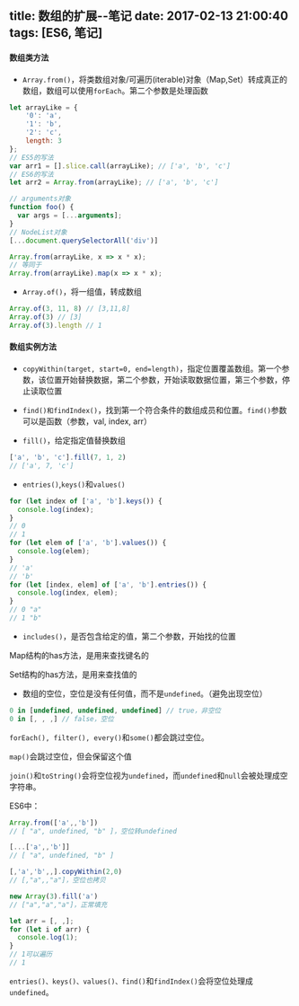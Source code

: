 title: 数组的扩展--笔记
date: 2017-02-13 21:00:40
tags: [ES6, 笔记]
---

#### 数组类方法

* `Array.from()`，将类数组对象/可遍历(iterable)对象（Map,Set）转成真正的数组，数组可以使用`forEach`。第二个参数是处理函数

```js
let arrayLike = {
    '0': 'a',
    '1': 'b',
    '2': 'c',
    length: 3
};
// ES5的写法
var arr1 = [].slice.call(arrayLike); // ['a', 'b', 'c']
// ES6的写法
let arr2 = Array.from(arrayLike); // ['a', 'b', 'c']
```

<!-- more -->

```js
// arguments对象
function foo() {
  var args = [...arguments];
}
// NodeList对象
[...document.querySelectorAll('div')]

Array.from(arrayLike, x => x * x);
// 等同于
Array.from(arrayLike).map(x => x * x);
```

* `Array.of()`，将一组值，转成数组

```js
Array.of(3, 11, 8) // [3,11,8]
Array.of(3) // [3]
Array.of(3).length // 1
```

#### 数组实例方法

* `copyWithin(target, start=0, end=length)`，指定位置覆盖数组。第一个参数，该位置开始替换数据，第二个参数，开始读取数据位置，第三个参数，停止读取位置

* `find()和findIndex()`，找到第一个符合条件的数组成员和位置。`find()`参数可以是函数（参数，val, index, arr）

* `fill()`，给定指定值替换数组

```js
['a', 'b', 'c'].fill(7, 1, 2)
// ['a', 7, 'c']
```

* `entries()`,`keys()`和`values()`

```js
for (let index of ['a', 'b'].keys()) {
  console.log(index);
}
// 0
// 1
for (let elem of ['a', 'b'].values()) {
  console.log(elem);
}
// 'a'
// 'b'
for (let [index, elem] of ['a', 'b'].entries()) {
  console.log(index, elem);
}
// 0 "a"
// 1 "b"
```

* `includes()`，是否包含给定的值，第二个参数，开始找的位置

Map结构的has方法，是用来查找键名的

Set结构的has方法，是用来查找值的

* 数组的空位，空位是没有任何值，而不是`undefined`。（避免出现空位）
```js
0 in [undefined, undefined, undefined] // true，非空位
0 in [, , ,] // false，空位
```

`forEach(), filter(), every()`和`some()`都会跳过空位。

`map()`会跳过空位，但会保留这个值

`join()`和`toString()`会将空位视为`undefined`，而`undefined`和`null`会被处理成空字符串。

ES6中：

```js
Array.from(['a',,'b'])
// [ "a", undefined, "b" ]，空位转undefined

[...['a',,'b']]
// [ "a", undefined, "b" ]

[,'a','b',,].copyWithin(2,0) 
// [,"a",,"a"]，空位也拷贝

new Array(3).fill('a') 
// ["a","a","a"]，正常填充

let arr = [, ,];
for (let i of arr) {
  console.log(1);
}
// 1可以遍历
// 1
```

`entries()、keys()、values()、find()`和`findIndex()`会将空位处理成`undefined`。




